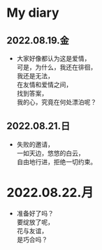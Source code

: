 # My diary
## 2022.08.19.金
- 大家好像都认为这是爱情，  
可是，为什么，我还在徘徊，  
我还是无法，  
在友情和爱情之间，  
找到答案，  
我的心，究竟在何处漂泊呢？
## 2022.08.21.日
- 失败的邀请，  
一如天边，悠悠的白云，  
自由地行进，拒绝一切约束。
# 2022.08.22.月
- 准备好了吗？  
要绽放了呢，  
花与友谊，  
是巧合吗？
